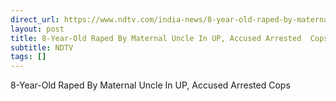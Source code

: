 ```yaml
---
direct_url: https://www.ndtv.com/india-news/8-year-old-raped-by-maternal-uncle-in-up-accused-arrested-cops-4648190
layout: post
title: 8-Year-Old Raped By Maternal Uncle In UP, Accused Arrested  Cops
subtitle: NDTV
tags: []
---
```


8-Year-Old Raped By Maternal Uncle In UP, Accused Arrested  Cops
